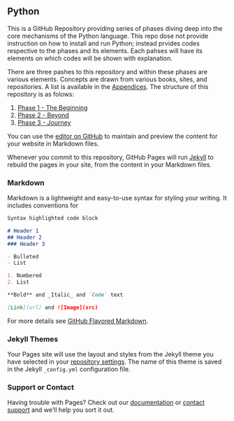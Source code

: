 ## Python

This is a GitHub Repository providing series of phases diving deep into the core mechanisms of the Python language. This repo dose not provide instruction on how to install and run Python; instead prvides codes respective to the phases and its elements. Each pahses will have its elements on which codes will be shown with explanation.

There are three pashes to this repository and within these phases are various elements. Concepts are drawn from various books, sites, and repositories. A list is available in the [Appendices](https://github.com/n-shaikh/python/tree/Appendices). The structure of this repository is as folows:

1. [Phase 1 - The Beginning](https://github.com/n-shaikh/python/tree/Phase-1---The-Beginning)
2. [Phase 2 - Beyond](https://github.com/n-shaikh/python/tree/Phase-2---Beyond)
3. [Phase 3 - Journey](https://github.com/n-shaikh/python/tree/Phase-3---Journey)

You can use the [editor on GitHub](https://github.com/n-shaikh/python/edit/master/README.md) to maintain and preview the content for your website in Markdown files.

Whenever you commit to this repository, GitHub Pages will run [Jekyll](https://jekyllrb.com/) to rebuild the pages in your site, from the content in your Markdown files.

### Markdown

Markdown is a lightweight and easy-to-use syntax for styling your writing. It includes conventions for

```markdown
Syntax highlighted code block

# Header 1
## Header 2
### Header 3

- Bulleted
- List

1. Numbered
2. List

**Bold** and _Italic_ and `Code` text

[Link](url) and ![Image](src)
```

For more details see [GitHub Flavored Markdown](https://guides.github.com/features/mastering-markdown/).

### Jekyll Themes

Your Pages site will use the layout and styles from the Jekyll theme you have selected in your [repository settings](https://github.com/n-shaikh/python/settings). The name of this theme is saved in the Jekyll `_config.yml` configuration file.

### Support or Contact

Having trouble with Pages? Check out our [documentation](https://help.github.com/categories/github-pages-basics/) or [contact support](https://github.com/contact) and we’ll help you sort it out.
